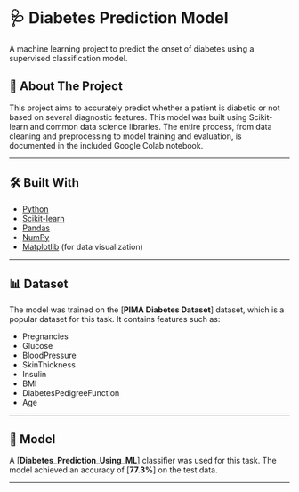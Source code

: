 # 🩺 Diabetes Prediction Model

A machine learning project to predict the onset of diabetes using a supervised classification model.

## 🎯 About The Project

This project aims to accurately predict whether a patient is diabetic or not based on several diagnostic features. This model was built using Scikit-learn and common data science libraries. The entire process, from data cleaning and preprocessing to model training and evaluation, is documented in the included Google Colab notebook.

---

## 🛠️ Built With

* [Python](https://www.python.org/)
* [Scikit-learn](https://scikit-learn.org/)
* [Pandas](https://pandas.pydata.org/)
* [NumPy](https://numpy.org/)
* [Matplotlib](https://matplotlib.org/) (for data visualization)

---

## 📊 Dataset

The model was trained on the [**PIMA Diabetes Dataset**] dataset, which is a popular dataset for this task. It contains features such as:
* Pregnancies
* Glucose
* BloodPressure
* SkinThickness
* Insulin
* BMI
* DiabetesPedigreeFunction
* Age

---

## 🤖 Model

A [**Diabetes_Prediction_Using_ML**] classifier was used for this task. The model achieved an accuracy of [**77.3%**] on the test data.

---
